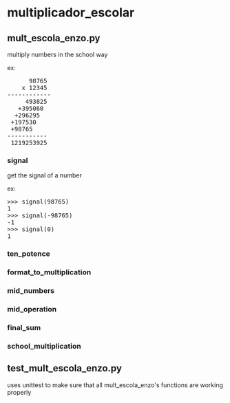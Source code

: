 # multiplicador_escolar

## mult_escola_enzo.py
multiply numbers in the school way

ex:  

<pre>
      98765
    x 12345
------------
     493825
   +395060
  +296295
 +197530
 +98765
-----------
 1219253925
</pre>

### signal
get the signal of a number

ex:
<pre>
>>> signal(98765)
1
>>> signal(-98765)
-1
>>> signal(0)
1
</pre>

### ten_potence

### format_to_multiplication

### mid_numbers

### mid_operation

### final_sum

### school_multiplication


## test_mult_escola_enzo.py
uses unittest to make sure that all mult_escola_enzo's functions are working properly
